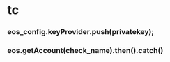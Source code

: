 tc
===

### eos_config.keyProvider.push(privatekey);

###  eos.getAccount(check_name).then().catch()
